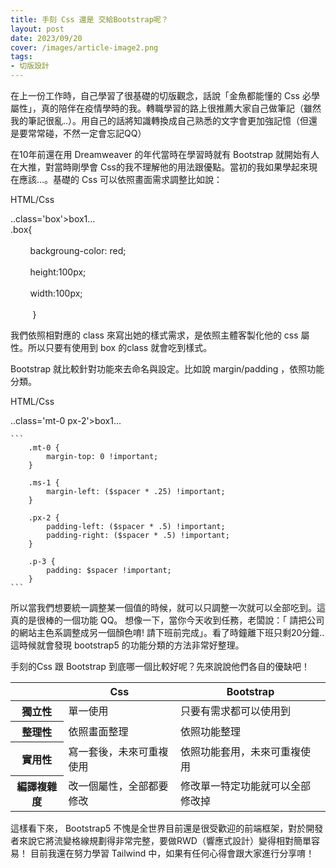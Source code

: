 ```yaml
---
title: 手刻 Css 還是 交給Bootstrap呢？ 
layout: post
date: 2023/09/20
cover: /images/article-image2.png
tags:
- 切版設計
---
```

在上一份工作時，自己學習了很基礎的切版觀念，話說「金魚都能懂的 Css 必學屬性」，真的陪伴在疫情學時的我。轉職學習的路上很推薦大家自己做筆記（雖然我的筆記很亂..）。用自己的話將知識轉換成自己熟悉的文字會更加強記憶（但還是要常常碰，不然一定會忘記QQ）

在10年前還在用 Dreamweaver 的年代當時在學習時就有 Bootstrap 就開始有人在大推，對當時剛學會 Css的我不理解他的用法跟優點。當初的我如果學起來現在應該...。基礎的 Css 可以依照畫面需求調整比如說：
<div>
  <p class="mb-0 code-header py-1 px-3">HTML/Css</p>
  <p class='ps-2 code-body py-3 ps-5'>
    <span class="mb-1"> ..class='box'>box1...</br></span>
    .box{ </br>
        <span style="white-space:pre">
        backgroung-color: red;</br>
        height:100px;</br>
        width:100px;</br>
        </span>
    }
  </p>
</div>

我們依照相對應的 class 來寫出她的樣式需求，是依照主體客製化他的 css 屬性。所以只要有使用到 box 的class 就會吃到樣式。

Bootstrap 就比較針對功能來去命名與設定。比如說 margin/padding ，依照功能分類。
<div>
  <p class="mb-0 code-header py-1 px-3">HTML/Css</p>
  <p class='ps-2 code-body py-3 ps-5'>
    <span class="mb-1"> ..class='mt-0 px-2'>box1...</br></span>
   
    ```
        .mt-0 {
            margin-top: 0 !important;
        }

        .ms-1 {
            margin-left: ($spacer * .25) !important;
        }

        .px-2 {
            padding-left: ($spacer * .5) !important;
            padding-right: ($spacer * .5) !important;
        }

        .p-3 {
            padding: $spacer !important;
        }
    ```

  </p>
</div>

所以當我們想要統一調整某一個值的時候，就可以只調整一次就可以全部吃到。這真的是很棒的一個功能 QQ。
想像一下，當你今天收到任務，老闆說：「 請把公司的網站主色系調整成另一個顏色唷! 請下班前完成」。看了時鐘離下班只剩20分鐘..
這時候就會發現 bootstrap5 的功能分類的方法非常好整理。

手刻的Css 跟 Bootstrap 到底哪一個比較好呢？先來說說他們各自的優缺吧！

<table class="table">
  <thead>
    <tr>
      <th scope="col"></th>
      <th scope="col"> Css </th>
      <th scope="col"> Bootstrap</th>
    </tr>
  </thead>
  <tbody>
    <tr>
      <th scope="row">獨立性</th>
      <td>單一使用</td>
      <td>只要有需求都可以使用到</td>
    </tr>
    <tr>
      <th scope="row">整理性</th>
      <td>依照畫面整理</td>
      <td>依照功能整理</td>
    </tr>
    <tr>
      <th scope="row">實用性</th>
      <td>寫一套後，未來可重複使用</td>
      <td>依照功能套用，未來可重複使用</td>
    </tr>
    <tr>
      <th scope="row">編譯複雜度</th>
      <td>改一個屬性，全部都要修改</td>
      <td>修改單一特定功能就可以全部修改掉</td>
    </tr>
  </tbody>
</table>

這樣看下來， Bootstrap5 不愧是全世界目前還是很受歡迎的前端框架，對於開發者來說它將流變格線規劃得非常完整，要做RWD（響應式設計）變得相對簡單容易！
目前我還在努力學習 Tailwind 中，如果有任何心得會跟大家進行分享唷！